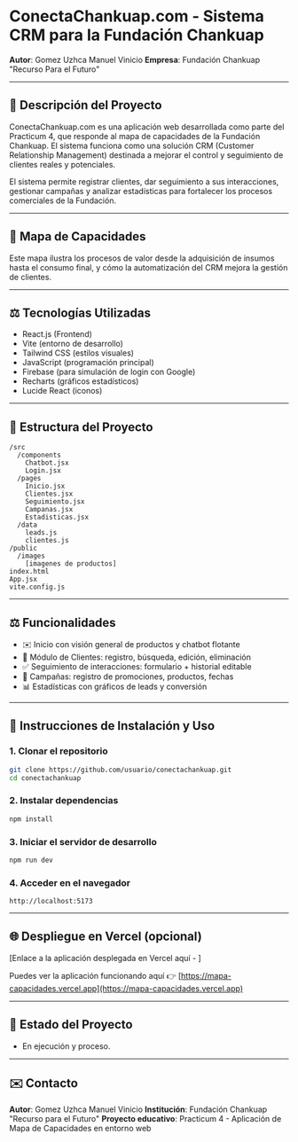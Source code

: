 # ConectaChankuap.com - Sistema CRM para la Fundación Chankuap

**Autor**: Gomez Uzhca Manuel Vinicio
**Empresa**: Fundación Chankuap "Recurso Para el Futuro"

---

## 📄 Descripción del Proyecto

ConectaChankuap.com es una aplicación web desarrollada como parte del Practicum 4, que responde al mapa de capacidades de la Fundación Chankuap. El sistema funciona como una solución CRM (Customer Relationship Management) destinada a mejorar el control y seguimiento de clientes reales y potenciales.

El sistema permite registrar clientes, dar seguimiento a sus interacciones, gestionar campañas y analizar estadísticas para fortalecer los procesos comerciales de la Fundación.

---

## 🔄 Mapa de Capacidades

Este mapa ilustra los procesos de valor desde la adquisición de insumos hasta el consumo final, y cómo la automatización del CRM mejora la gestión de clientes.

---

## ⚖️ Tecnologías Utilizadas

* React.js (Frontend)
* Vite (entorno de desarrollo)
* Tailwind CSS (estilos visuales)
* JavaScript (programación principal)
* Firebase (para simulación de login con Google)
* Recharts (gráficos estadísticos)
* Lucide React (iconos)

---

## 📁 Estructura del Proyecto

```
/src
  /components
    Chatbot.jsx
    Login.jsx
  /pages
    Inicio.jsx
    Clientes.jsx
    Seguimiento.jsx
    Campanas.jsx
    Estadisticas.jsx
  /data
    leads.js
    clientes.js
/public
  /images
    [imagenes de productos]
index.html
App.jsx
vite.config.js
```

---

## ⚖️ Funcionalidades

* ✉️ Inicio con visión general de productos y chatbot flotante
* 📄 Módulo de Clientes: registro, búsqueda, edición, eliminación
* ✅ Seguimiento de interacciones: formulario + historial editable
* 📆 Campañas: registro de promociones, productos, fechas
* 📊 Estadísticas con gráficos de leads y conversión

---

## 📖 Instrucciones de Instalación y Uso

### 1. Clonar el repositorio

```bash
git clone https://github.com/usuario/conectachankuap.git
cd conectachankuap
```

### 2. Instalar dependencias

```bash
npm install
```

### 3. Iniciar el servidor de desarrollo

```bash
npm run dev
```

### 4. Acceder en el navegador

```
http://localhost:5173
```

---

## 🌐 Despliegue en Vercel (opcional)

\[Enlace a la aplicación desplegada en Vercel aquí - ]

Puedes ver la aplicación funcionando aquí 👉 [https://mapa-capacidades.vercel.app](https://mapa-capacidades.vercel.app)

---

## 📆 Estado del Proyecto

* En ejecución y proceso.

---

## ✉️ Contacto

**Autor**: Gomez Uzhca Manuel Vinicio
**Institución**: Fundación Chankuap "Recurso para el Futuro"
**Proyecto educativo**: Practicum 4 - Aplicación de Mapa de Capacidades en entorno web
